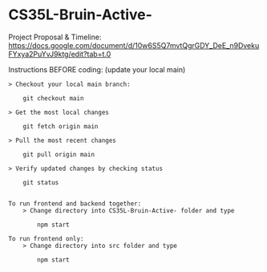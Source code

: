 # CS35L-Bruin-Active-

Project Proposal & Timeline: https://docs.google.com/document/d/10w6S5Q7mvtQgrGDY_DeE_n9DvekuFYxya2PuYvJ9ktg/edit?tab=t.0

Instructions BEFORE coding: (update your local main)

    > Checkout your local main branch:

        git checkout main

    > Get the most local changes

        git fetch origin main

    > Pull the most recent changes

        git pull origin main

    > Verify updated changes by checking status

        git status


    To run frontend and backend together:
        > Change directory into CS35L-Bruin-Active- folder and type

            npm start

    To run frontend only:
        > Change directory into src folder and type

            npm start